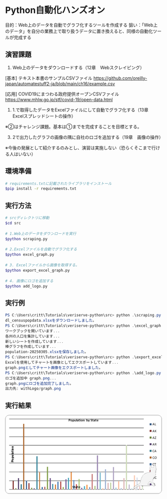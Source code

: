 # Python自動化ハンズオン
目的：Web上のデータを自動でグラフ化するツールを作成する
狙い：「Web上のデータ」を自分の業務上で取り扱うデータに置き換えると、同様の自動化ツールが完成する

## 演習課題

1. Web上のデータをダウンロードする（12章　Webスクレイピング）
   

[基本]
テキスト本書のサンプルCSVファイル
https://github.com/oreilly-japan/automatestuff2-ja/blob/main/ch16/example.csv

[応用]
COVID19にまつわる政府提供オープンCSVファイル
https://www.mhlw.go.jp/stf/covid-19/open-data.html


1. 1.で取得したデータをExcelファイルにして自動でグラフ化する（13章　Excelスプレッドシートの操作）

※②はチャレンジ課題。基本は①までを完成することを目標とする。

3. 2で出力したグラフの画像の隅に自社のロゴを追加する（19章　画像の操作）

※今後の発展として紹介するのみとし、演習は実施しない（恐らくそこまで行ける人はいない）

## 環境準備

```bash
# requirements.txtに記載されたライブラリをインストール
$pip install -r requirements.txt
```

## 実行方法

```bash
# srcディレクトリに移動
$cd src

# 1.Web上のデータをダウンロードを実行
$python scraping.py

# 2.Excelファイルを自動でグラフ化する
$python excel_graph.py

# 3. Excelファイルから画像を取得する。
$python export_excel_graph.py

# 4. 画像にロゴを追加する
$python add_logo.py
```

## 実行例

```powershell
PS C:\Users\critt\Tutorials\veriserve-python\src> python .\scraping.py
dl_censuspopdata.xlsxをダウンロードしました。
PS C:\Users\critt\Tutorials\veriserve-python\src> python .\excel_graph.py
ワークブックを開いています...
各州の人口を集計しています...
新しいシートを作成しています...
棒グラフを作成しています...
population-20250305.xlsxを保存しました。
PS C:\Users\critt\Tutorials\veriserve-python\src> python .\export_excel_graph.py
Excelを使用してチャートを画像としてエクスポートしています...
graph.pngとしてチャート画像をエクスポートしました。
PS C:\Users\critt\Tutorials\veriserve-python\src> python .\add_logo.py          
ロゴを追加中 graph.png...
graph.pngにロゴを追加完了しました。
出力先: withLogo/graph.png
```

## 実行結果

![graph-with-logo](src/withLogo/graph-with-logo.png)
